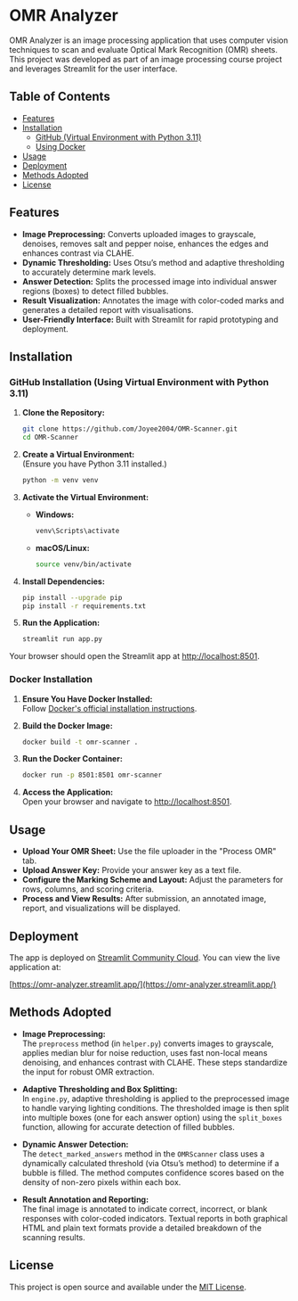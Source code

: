 # OMR Analyzer

OMR Analyzer is an image processing application that uses computer vision techniques to scan and evaluate Optical Mark Recognition (OMR) sheets. This project was developed as part of an image processing course project and leverages Streamlit for the user interface.

## Table of Contents

- [Features](#features)
- [Installation](#installation)
  - [GitHub (Virtual Environment with Python 3.11)](#github-installation)
  - [Using Docker](#docker-installation)
- [Usage](#usage)
- [Deployment](#deployment)
- [Methods Adopted](#methods-adopted)
- [License](#license)

## Features

- **Image Preprocessing:** Converts uploaded images to grayscale, denoises, removes salt and pepper noise, enhances the edges and enhances contrast via CLAHE.
- **Dynamic Thresholding:** Uses Otsu’s method and adaptive thresholding to accurately determine mark levels.
- **Answer Detection:** Splits the processed image into individual answer regions (boxes) to detect filled bubbles.
- **Result Visualization:** Annotates the image with color-coded marks and generates a detailed report with visualisations.
- **User-Friendly Interface:** Built with Streamlit for rapid prototyping and deployment.

## Installation

### GitHub Installation (Using Virtual Environment with Python 3.11)

1. **Clone the Repository:**

   ```bash
   git clone https://github.com/Joyee2004/OMR-Scanner.git
   cd OMR-Scanner
   ```

2. **Create a Virtual Environment:**  
   (Ensure you have Python 3.11 installed.)

   ```bash
   python -m venv venv
   ```

3. **Activate the Virtual Environment:**

   - **Windows:**
     ```bash
     venv\Scripts\activate
     ```
     
   - **macOS/Linux:**
     ```bash
     source venv/bin/activate
     ```

4. **Install Dependencies:**

   ```bash
   pip install --upgrade pip
   pip install -r requirements.txt
   ```

5. **Run the Application:**

   ```bash
   streamlit run app.py
   ```

Your browser should open the Streamlit app at [http://localhost:8501](http://localhost:8501).

### Docker Installation

1. **Ensure You Have Docker Installed:**  
   Follow [Docker's official installation instructions](https://docs.docker.com/get-docker/).

2. **Build the Docker Image:**

   ```bash
   docker build -t omr-scanner .
   ```

3. **Run the Docker Container:**

   ```bash
   docker run -p 8501:8501 omr-scanner
   ```

4. **Access the Application:**  
   Open your browser and navigate to [http://localhost:8501](http://localhost:8501).

## Usage

- **Upload Your OMR Sheet:** Use the file uploader in the "Process OMR" tab.
- **Upload Answer Key:** Provide your answer key as a text file.
- **Configure the Marking Scheme and Layout:** Adjust the parameters for rows, columns, and scoring criteria.
- **Process and View Results:** After submission, an annotated image, report, and visualizations will be displayed.

## Deployment

The app is deployed on [Streamlit Community Cloud](https://share.streamlit.io). You can view the live application at:

[https://omr-analyzer.streamlit.app/](https://omr-analyzer.streamlit.app/)

## Methods Adopted

- **Image Preprocessing:**  
  The `preprocess` method (in `helper.py`) converts images to grayscale, applies median blur for noise reduction, uses fast non-local means denoising, and enhances contrast with CLAHE. These steps standardize the input for robust OMR extraction.

- **Adaptive Thresholding and Box Splitting:**  
  In `engine.py`, adaptive thresholding is applied to the preprocessed image to handle varying lighting conditions. The thresholded image is then split into multiple boxes (one for each answer option) using the `split_boxes` function, allowing for accurate detection of filled bubbles.

- **Dynamic Answer Detection:**  
  The `detect_marked_answers` method in the `OMRScanner` class uses a dynamically calculated threshold (via Otsu’s method) to determine if a bubble is filled. The method computes confidence scores based on the density of non-zero pixels within each box.

- **Result Annotation and Reporting:**  
  The final image is annotated to indicate correct, incorrect, or blank responses with color-coded indicators. Textual reports in both graphical HTML and plain text formats provide a detailed breakdown of the scanning results.

## License

This project is open source and available under the [MIT License](LICENSE).

